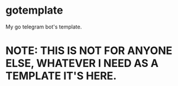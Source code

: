 # gotemplate

My go telegram bot's template.

# NOTE: THIS IS NOT FOR ANYONE ELSE, WHATEVER I NEED AS A TEMPLATE IT'S HERE.
